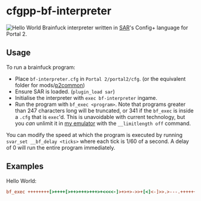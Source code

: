 # cfgpp-bf-interpreter

![Hello World](https://user-images.githubusercontent.com/69196954/189347944-aa019fe6-cdf1-408b-ac2b-f930f0473c74.gif)
Brainfuck interpreter written in [SAR]'s Config+ language for Portal 2.

## Usage

To run a brainfuck program:

* Place `bf-interpreter.cfg` in `Portal 2/portal2/cfg`. (or the equivalent folder for mods/[p2common])
* Ensure SAR is loaded. (`plugin_load sar`)
* Initialise the interpreter with `exec bf-interpreter` ingame.
* Run the program with `bf_exec <program>`. Note that programs greater than 247 characters long will be truncated, or 341 if the `bf_exec` is inside a `.cfg` that is `exec`'d. This is unavoidable with current technology, but you *can* unlimit it in [my emulator] with the `__limitlength off` command.

You can modify the speed at which the program is executed by running `svar_set __bf_delay <ticks>` where each tick is 1/60 of a second.
A delay of 0 will run the entire program immediately.

## Examples

Hello World:

```cfg
bf_exec ++++++++[>++++[>++>+++>+++>+<<<<-]>+>+>->>+[<]<-]>>.>---.+++++++..+++.>>.<-.<.+++.------.--------.>>+.>++.
```

[SAR]: https://sar.portal2.sr
[p2common]: https://www.youtube.com/watch?v=FmJ1OcKc7Ag
[my emulator]: https://thisamj.github.io/sourcerun?example=bf-interpreter
